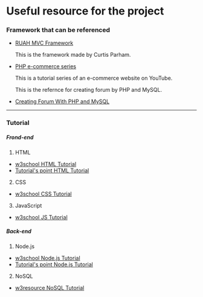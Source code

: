# Useful resource for the project
### Framework that can be referenced
+ [RUAH MVC Framework](https://bitbucket.org/parhamcurtis/ruah-mvc-framework/src/master/)

  This is the framework made by Curtis Parham.
+ [PHP e-commerce series](https://www.youtube.com/watch?v=xHj9wQYWIQ4&list=PLFPkAJFH7I0mitTSKDaoxwfLLf-wNNnVS)

  This is a tutorial series of an e-commerce website on YouTube.

  This is the refernce for creating forum by PHP and MySQL.
+ [Creating Forum With PHP and MySQL](https://www.youtube.com/watch?v=749ymaw-rCY)
___
### Tutorial
##### Frond-end
1. HTML  
+ [w3school HTML Tutorial](https://www.w3schools.com/html/)
+ [Tutorial's point HTML Tutorial](https://www.tutorialspoint.com/html/index.htm)

2. CSS  
+ [w3school CSS Tutorial](https://www.w3schools.com/css/)

3. JavaScript  
+ [w3school JS Tutorial](https://www.w3schools.com/js/)

##### Back-end
1. Node.js  
+ [w3school Node.js Tutorial](https://www.w3schools.com/nodejs/)
+ [Tutorial's point Node.js Tutorial](https://www.tutorialspoint.com/nodejs/index.htm)

2. NoSQL  
+ [w3resource NoSQL Tutorial](https://www.w3resource.com/mongodb/nosql.php)
